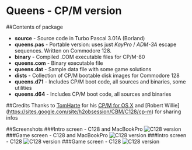 # Queens - CP/M version
##Contents of package
- **source** - Source code in Turbo Pascal 3.01A (Borland)
 - **queens.pas** - Portable version: uses just *KayPro* / *ADM-3A* escape sequences. Written on Commodore 128.
- **binary** - Compiled .COM executable files for CP/M-80
 - **queens.com** - Binary executable file
 - **queens.dat** - Sample data file with some game solutions
- **dists** - Collection of CP/M bootable disk images for Commodore 128
 - **queens.d71** - Includes CP/M boot code, all sources and binaries, some utilities
 - **queens.d64** - Includes CP/M boot code, all sources and binaries

##Credits
Thanks to [TomHarte](https://github.com/TomHarte) for his [CP/M for OS X](https://github.com/TomHarte/CP-M-for-OS-X) and [Robert Willie] (https://sites.google.com/site/h2obsession/CBM/C128/cp-m) for sharing infos

##Screenshots
###Intro screen - C128 and MacBookPro
![C128 version](http://www.sblendorio.eu/images/queen1.png)
###Game screen - C128 and MacBookPro
![C128 version](http://www.sblendorio.eu/images/queen2.png)
###Intro screen - C128
![C128 version](http://www.sblendorio.eu/images/queen3.png)
###Game screen - C128
![C128 version](http://www.sblendorio.eu/images/queen4.png)
